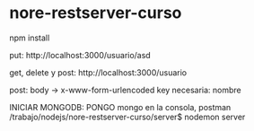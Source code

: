 # nore-restserver-curso


npm install


put:
http://localhost:3000/usuario/asd


get, delete y post:
http://localhost:3000/usuario

post: body -> x-www-form-urlencoded
    key necesaria: nombre




INICIAR 
MONGODB: PONGO mongo en la consola,
postman
/trabajo/nodejs/nore-restserver-curso/server$ nodemon server
